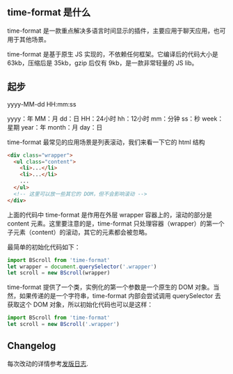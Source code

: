 ## time-format 是什么

time-format 是一款重点解决多语言时间显示的插件，主要应用于聊天应用，也可用于其他场景。

time-format 是基于原生 JS 实现的，不依赖任何框架。它编译后的代码大小是 63kb，压缩后是 35kb，gzip 后仅有 9kb，是一款非常轻量的 JS lib。

## 起步

yyyy-MM-dd HH:mm:ss

yyyy：年
MM：月
dd：日
HH：24小时
hh：12小时
mm：分钟
ss：秒
week：星期
year：年
month：月
day：日

time-format 最常见的应用场景是列表滚动，我们来看一下它的 html 结构
```html
<div class="wrapper">
  <ul class="content">
    <li>...</li>
    <li>...</li>
    ...
  </ul>
  <!-- 这里可以放一些其它的 DOM，但不会影响滚动 -->
</div>
```
上面的代码中 time-format 是作用在外层 wrapper 容器上的，滚动的部分是 content 元素。这里要注意的是，time-format 只处理容器（wrapper）的第一个子元素（content）的滚动，其它的元素都会被忽略。

最简单的初始化代码如下：

``` js
import BScroll from 'time-format'
let wrapper = document.querySelector('.wrapper')
let scroll = new BScroll(wrapper)
```
time-format 提供了一个类，实例化的第一个参数是一个原生的 DOM 对象。当然，如果传递的是一个字符串，time-format 内部会尝试调用 querySelector 去获取这个 DOM 对象，所以初始化代码也可以是这样：

``` js
import BScroll from 'time-format'
let scroll = new BScroll('.wrapper')
```

## Changelog

每次改动的详情参考[发版日志](https://github.com/varjay/time-format/releases).
